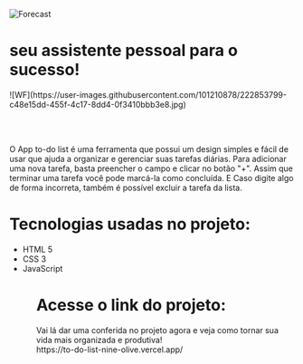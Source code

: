 ![Forecast](https://user-images.githubusercontent.com/101210878/222850966-a8c01419-57c4-467f-b032-4a4b3ce977f9.png)

<h1>seu assistente pessoal para o sucesso!</h1>
![WF](https://user-images.githubusercontent.com/101210878/222853799-c48e15dd-455f-4c17-8dd4-0f3410bbb3e8.jpg)

<br><br>

<p> 
O App to-do list é uma ferramenta que possui um design simples e fácil de usar que ajuda a organizar e gerenciar suas tarefas diárias.
Para adicionar uma nova tarefa, basta preencher o campo e clicar no botão "+".
Assim que terminar uma tarefa você pode marcá-la como concluída.
E Caso digite algo de forma incorreta, também é possível excluir a tarefa da lista.
</p>


<h1>Tecnologias usadas no projeto: </h1>
<ul>
  <li>HTML 5</li>
  <li>CSS 3 </li>
  <li>JavaScript</li>
<ul>

<h1> Acesse o link do projeto: </h1>
Vai lá dar uma conferida no projeto agora e veja como tornar sua vida mais organizada e produtiva! <br>
https://to-do-list-nine-olive.vercel.app/
